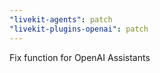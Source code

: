 ```yaml
---
"livekit-agents": patch
"livekit-plugins-openai": patch
---
```


Fix function for OpenAI Assistants
